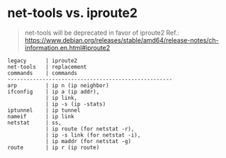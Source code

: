 # net-tools vs. iproute2

> net-tools will be deprecated in favor of iproute2
Ref.: https://www.debian.org/releases/stable/amd64/release-notes/ch-information.en.html#iproute2

```
legacy      | iproute2
net-tools   | replacement
commands    | commands
----------------------------------------------------
arp         | ip n (ip neighbor)
ifconfig    | ip a (ip addr), 
            | ip link, 
            | ip -s (ip -stats)
iptunnel    | ip tunnel
nameif      | ip link
netstat     | ss, 
            | ip route (for netstat -r),
            | ip -s link (for netstat -i),
            | ip maddr (for netstat -g)
route       | ip r (ip route)
```
